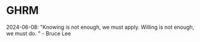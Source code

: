 # GHRM

2024-06-08: "Knowing is not enough, we must apply. Willing is not enough, we must do.  " - Bruce Lee